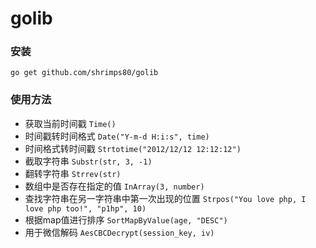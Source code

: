 # golib

### 安装
```shell
go get github.com/shrimps80/golib
```

### 使用方法
+ 获取当前时间戳 `Time()`
+ 时间戳转时间格式 `Date("Y-m-d H:i:s", time)`
+ 时间格式转时间戳 `Strtotime("2012/12/12 12:12:12")`
+ 截取字符串 `Substr(str, 3, -1)`
+ 翻转字符串 `Strrev(str)`
+ 数组中是否存在指定的值 `InArray(3, number)`
+ 查找字符串在另一字符串中第一次出现的位置 `Strpos("You love php, I love php too!", "p1hp", 10)`
+ 根据map值进行排序 `SortMapByValue(age, "DESC")`
+ 用于微信解码 `AesCBCDecrypt(session_key, iv)`